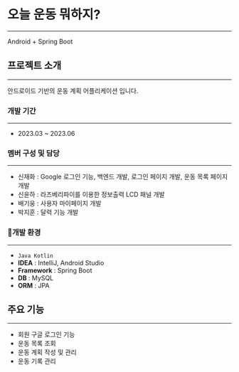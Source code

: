 # 오늘 운동 뭐하지?

---
Android + Spring Boot

## 프로젝트 소개

---
안드로이드 기반의 운동 계획 어플리케이션 입니다.

### 개발 기간

---
- 2023.03 ~ 2023.06

### 멤버 구성 및 담당

---
- 신재화 : Google 로그인 기능, 백엔드 개발, 로그인 페이지 개발, 운동 목록 페이지 개발
- 신윤하 : 라즈베리파이를 이용한 정보출력 LCD 패널 개발
- 배기웅 : 사용자 마이페이지 개발
- 박지훈 : 달력 기능 개발

### 📌개발 환경

---
- `Java Kotlin`
- **IDEA** : IntelliJ, Android Studio
- **Framework** : Spring Boot
- **DB** : MySQL
- **ORM** : JPA

## 주요 기능

---
- 회원 구글 로그인 기능
- 운동 목록 조회
- 운동 계획 작성 및 관리
- 운동 기록 관리
